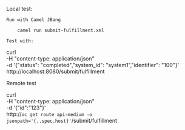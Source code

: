 
Local test:

	Run with Camel JBang

		camel run submit-fulfillment.xml

	Test with:

curl \
-H "content-type: application/json" \
-d '{"status": "completed","system_id": "system1","identifier": "100"}' \
http://localhost:8080/submit/fulfillment


Remote test

curl \
-H "content-type: application/json" \
-d '{"id":"123"}' \
http://`oc get route api-medium -o jsonpath='{..spec.host}'`/submit/fulfillment